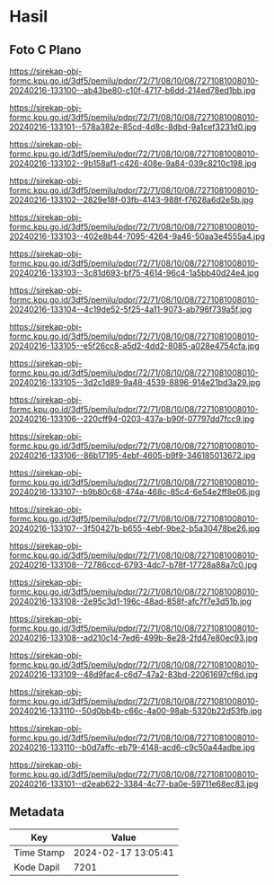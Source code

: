 # Hasil

## Foto C Plano

https://sirekap-obj-formc.kpu.go.id/3df5/pemilu/pdpr/72/71/08/10/08/7271081008010-20240216-133100--ab43be80-c10f-4717-b6dd-214ed78ed1bb.jpg

https://sirekap-obj-formc.kpu.go.id/3df5/pemilu/pdpr/72/71/08/10/08/7271081008010-20240216-133101--578a382e-85cd-4d8c-8dbd-9a1cef3231d0.jpg

https://sirekap-obj-formc.kpu.go.id/3df5/pemilu/pdpr/72/71/08/10/08/7271081008010-20240216-133102--9b158af1-c426-408e-9a84-039c8210c198.jpg

https://sirekap-obj-formc.kpu.go.id/3df5/pemilu/pdpr/72/71/08/10/08/7271081008010-20240216-133102--2829e18f-03fb-4143-988f-f7628a6d2e5b.jpg

https://sirekap-obj-formc.kpu.go.id/3df5/pemilu/pdpr/72/71/08/10/08/7271081008010-20240216-133103--402e8b44-7095-4264-9a46-50aa3e4555a4.jpg

https://sirekap-obj-formc.kpu.go.id/3df5/pemilu/pdpr/72/71/08/10/08/7271081008010-20240216-133103--3c81d693-bf75-4614-96c4-1a5bb40d24e4.jpg

https://sirekap-obj-formc.kpu.go.id/3df5/pemilu/pdpr/72/71/08/10/08/7271081008010-20240216-133104--4c19de52-5f25-4a11-9073-ab796f739a5f.jpg

https://sirekap-obj-formc.kpu.go.id/3df5/pemilu/pdpr/72/71/08/10/08/7271081008010-20240216-133105--e5f26cc8-a5d2-4dd2-8085-a028e4754cfa.jpg

https://sirekap-obj-formc.kpu.go.id/3df5/pemilu/pdpr/72/71/08/10/08/7271081008010-20240216-133105--3d2c1d89-9a48-4539-8896-914e21bd3a29.jpg

https://sirekap-obj-formc.kpu.go.id/3df5/pemilu/pdpr/72/71/08/10/08/7271081008010-20240216-133106--220cff94-0203-437a-b90f-07797dd7fcc9.jpg

https://sirekap-obj-formc.kpu.go.id/3df5/pemilu/pdpr/72/71/08/10/08/7271081008010-20240216-133106--86b17195-4ebf-4605-b9f9-346185013672.jpg

https://sirekap-obj-formc.kpu.go.id/3df5/pemilu/pdpr/72/71/08/10/08/7271081008010-20240216-133107--b9b80c68-474a-468c-85c4-6e54e2ff8e06.jpg

https://sirekap-obj-formc.kpu.go.id/3df5/pemilu/pdpr/72/71/08/10/08/7271081008010-20240216-133107--3f50427b-b655-4ebf-9be2-b5a30478be26.jpg

https://sirekap-obj-formc.kpu.go.id/3df5/pemilu/pdpr/72/71/08/10/08/7271081008010-20240216-133108--72786ccd-6793-4dc7-b78f-17728a88a7c0.jpg

https://sirekap-obj-formc.kpu.go.id/3df5/pemilu/pdpr/72/71/08/10/08/7271081008010-20240216-133108--2e95c3d1-196c-48ad-858f-afc7f7e3d51b.jpg

https://sirekap-obj-formc.kpu.go.id/3df5/pemilu/pdpr/72/71/08/10/08/7271081008010-20240216-133108--ad210c14-7ed6-499b-8e28-2fd47e80ec93.jpg

https://sirekap-obj-formc.kpu.go.id/3df5/pemilu/pdpr/72/71/08/10/08/7271081008010-20240216-133109--48d9fac4-c6d7-47a2-83bd-22061697cf6d.jpg

https://sirekap-obj-formc.kpu.go.id/3df5/pemilu/pdpr/72/71/08/10/08/7271081008010-20240216-133110--50d0bb4b-c66c-4a00-98ab-5320b22d53fb.jpg

https://sirekap-obj-formc.kpu.go.id/3df5/pemilu/pdpr/72/71/08/10/08/7271081008010-20240216-133110--b0d7affc-eb79-4148-acd6-c9c50a44adbe.jpg

https://sirekap-obj-formc.kpu.go.id/3df5/pemilu/pdpr/72/71/08/10/08/7271081008010-20240216-133101--d2eab622-3384-4c77-ba0e-59711e68ec83.jpg


## Metadata

| Key        | Value               |
| ---------- | ------------------- |
| Time Stamp | 2024-02-17 13:05:41 |
| Kode Dapil | 7201                |



